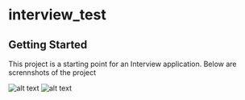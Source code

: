 # interview_test


## Getting Started

This project is a starting point for an Interview application.
Below are scrennshots of the project 

![alt text](https://github.com/Loisgenesis/gym/master/assets/screenshot/homepage.png?raw=true)
![alt text](https://github.com/Loisgenesis/gym/master/assets/screenshot/session.png?raw=true)
